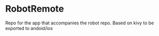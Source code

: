 # RobotRemote
Repo for the app that accompanies the robot repo.  Based on kivy to be exported to andoid/ios
